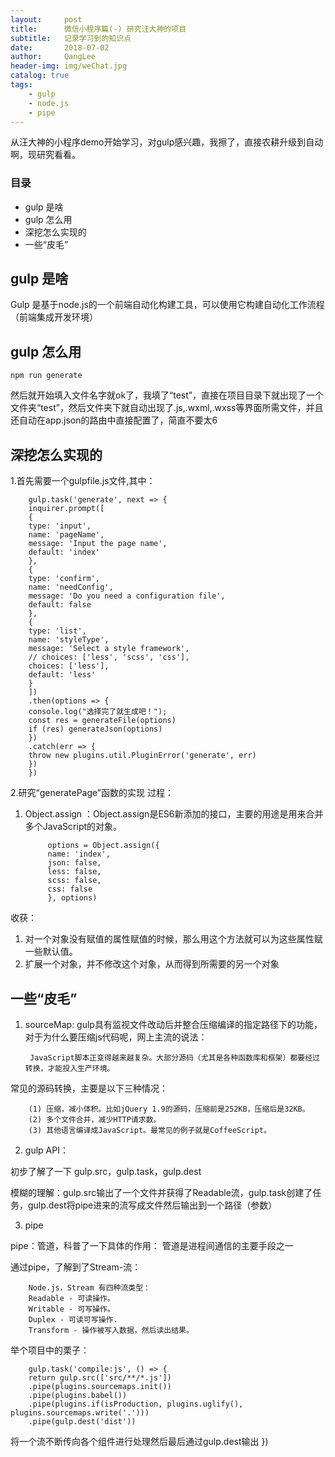 ```yaml
---
layout:     post
title:      微信小程序篇(-) 研究汪大神的项目
subtitle:   记录学习到的知识点
date:       2018-07-02
author:     QangLee
header-img: img/weChat.jpg
catalog: true
tags:
    - gulp
    - node.js
    - pipe
---
```


从汪大神的小程序demo开始学习，对gulp感兴趣，我擦了，直接农耕升级到自动啊，现研究看看。

### 目录

- gulp 是啥
- gulp 怎么用
- 深挖怎么实现的
- 一些“皮毛”

## gulp 是啥

Gulp 是基于node.js的一个前端自动化构建工具，可以使用它构建自动化工作流程（前端集成开发环境）

## gulp 怎么用

    npm run generate

然后就开始填入文件名字就ok了，我填了“test”，直接在项目目录下就出现了一个文件夹“test”，然后文件夹下就自动出现了.js,.wxml,.wxss等界面所需文件，并且还自动在app.json的路由中直接配置了，简直不要太6



## 深挖怎么实现的

1.首先需要一个gulpfile.js文件,其中：

        gulp.task('generate', next => {
        inquirer.prompt([
        {
        type: 'input',
        name: 'pageName',
        message: 'Input the page name',
        default: 'index'
        },
        {
        type: 'confirm',
        name: 'needConfig',
        message: 'Do you need a configuration file',
        default: false
        },
        {
        type: 'list',
        name: 'styleType',
        message: 'Select a style framework',
        // choices: ['less', 'scss', 'css'],
        choices: ['less'],
        default: 'less'
        }
        ])
        .then(options => {
        console.log("选择完了就生成吧！");
        const res = generateFile(options)
        if (res) generateJson(options)
        })
        .catch(err => {
        throw new plugins.util.PluginError('generate', err)
        })
        })

2.研究“generatePage”函数的实现
过程：

1. Object.assign ：Object.assign是ES6新添加的接口，主要的用途是用来合并多个JavaScript的对象。

            options = Object.assign({
            name: 'index',
            json: false,
            less: false,
            scss: false,
            css: false
            }, options)   

收获：
1. 对一个对象没有赋值的属性赋值的时候，那么用这个方法就可以为这些属性赋一些默认值。
2. 扩展一个对象，并不修改这个对象，从而得到所需要的另一个对象            


## 一些“皮毛”

1. sourceMap:
gulp具有监视文件改动后并整合压缩编译的指定路径下的功能，对于为什么要压缩js代码呢，网上主流的说法：

        JavaScript脚本正变得越来越复杂。大部分源码（尤其是各种函数库和框架）都要经过转换，才能投入生产环境。

常见的源码转换，主要是以下三种情况：

        (1) 压缩，减小体积。比如jQuery 1.9的源码，压缩前是252KB，压缩后是32KB。
        (2) 多个文件合并，减少HTTP请求数。
        (3) 其他语言编译成JavaScript。最常见的例子就是CoffeeScript。

2. gulp API：

初步了解了一下 gulp.src，gulp.task，gulp.dest

模糊的理解：gulp.src输出了一个文件并获得了Readable流，gulp.task创建了任务，gulp.dest将pipe进来的流写成文件然后输出到一个路径（参数）

3. pipe

pipe：管道，科普了一下具体的作用：
    管道是进程间通信的主要手段之一

通过pipe，了解到了Stream-流：

        Node.js，Stream 有四种流类型：
        Readable - 可读操作。
        Writable - 可写操作。
        Duplex - 可读可写操作.
        Transform - 操作被写入数据，然后读出结果。
        
举个项目中的栗子：

        gulp.task('compile:js', () => {
        return gulp.src(['src/**/*.js'])
        .pipe(plugins.sourcemaps.init())
        .pipe(plugins.babel())
        .pipe(plugins.if(isProduction, plugins.uglify(), plugins.sourcemaps.write('.')))
        .pipe(gulp.dest('dist'))

将一个流不断传向各个组件进行处理然后最后通过gulp.dest输出
})

